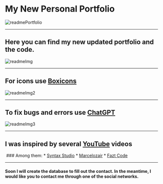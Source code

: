 # My New Personal Portfolio
![readmePortfolio](https://github.com/MiniDonny/New-Personal-Portfolio/assets/129457178/ce842e2e-d9c2-4604-8cbc-fbfd70e33855)
<hr>

## Here you can find my new updated portfolio and the code.
![readmeImg](https://github.com/MiniDonny/New-Personal-Portfolio/assets/129457178/29d29c96-3a93-4a09-8a17-8e9ae7964a1f)

<hr>

## For icons use <a href="https://boxicons.com">Boxicons</a>
![readmeImg2](https://github.com/MiniDonny/New-Personal-Portfolio/assets/129457178/667fd367-d74d-4122-a329-ab6b0a7d4893)

<hr>

## To fix bugs and errors use <a href="https://chat.openai.com">ChatGPT</a>
![readmeImg3](https://github.com/MiniDonny/New-Personal-Portfolio/assets/129457178/be84417d-d6db-4403-ba75-4dc491128d16)

<hr>

## I was inspired by several <a href="https://www.youtube.com/?bp=wgUCEAE%3D">YouTube</a> videos
<img href="https://www.youtube.com/img/desktop/yt_1200.png">
### Among them:
* <a href="https://www.youtube.com/watch?v=XRSQHkzrQGQ">Syntax Studio</a>
* <a href="https://www.youtube.com/watch?v=d2__JvWNFbQ&t=454s">Marcelozair</a>
* <a href="https://www.youtube.com/watch?v=rXWNr8sEUXE">Fazt Code</a>

<hr>

#### Soon I will create the database to fill out the contact. In the meantime, I would like you to contact me through one of the social networks.
